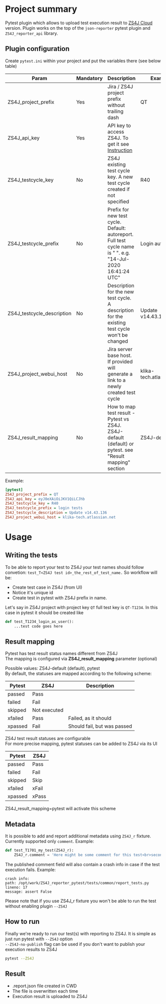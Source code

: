 # Project summary
Pytest plugin which allows to upload test execution result to [ZS4J Cloud](https://support.smartbear.com/ZS4J-cloud/docs/index.html) version. Plugin works on the top of the `json-reporter` pytest plugin and `ZS4J_reporter_api` library.

## Plugin configuration

Create `pytest.ini` within your project and put the variables there (see below table)

| Param                      | Mandatory | Description                                                                                                                                            | Example                  |
|----------------------------|-----------|--------------------------------------------------------------------------------------------------------------------------------------------------------|--------------------------|
| ZS4J_project_prefix        | Yes       | Jira / ZS4J project prefix without trailing dash                                                                                                       | QT                       |
| ZS4J_api_key               | Yes       | API key to access ZS4J. To get it see  [Instruction](https://support.smartbear.com/ZS4J-cloud/docs/api-and-test-automation/generating-access-keys.html)|                          |
| ZS4J_testcycle_key         | No        | ZS4J existing test cycle key. A new test cycle created if not specified                                                                                | R40                      |
| ZS4J_testcycle_prefix      | No        | Prefix for new test cycle. Default: autoreport. Full test cycle name is "<prefix> <day-month-year hh:mm:ss UTC>". e.g. "14-Jul-2020 16:41:24 UTC"      | Login autotests          |
| ZS4J_testcycle_description | No        | Description for the new test cycle. A description for the existing test cycle won't be changed                                                         | Update v14.43.136        |
| ZS4J_project_webui_host    | No        | Jira server base host. If provided will generate a link to a newly created test cycle                                                                  | klika-tech.atlassian.net |
| ZS4J_result_mapping        | No        | How to map test result - Pytest vs ZS4J. ZS4J-default (default) or pytest. see "Result mapping" section                                                | ZS4J-default             |

Example:

```ini
[pytest]
ZS4J_project_prefix = QT
ZS4J_api_key = eyJ0eXAiOiJKV1QiLCJhb
ZS4J_testcycle_key = R40
ZS4J_testcycle_prefix = login tests
ZS4J_testcycle_description = Update v14.43.136 
ZS4J_project_webui_host = klika-tech.atlassian.net
```

# Usage

## Writing the tests
To be able to report your test to ZS4J your test names should follow convetion: `test_T<ZS4J test id>_the_rest_of_test_name.`
So workflow will be:
*  Create test case in ZS4J (from UI)
*  Notice it's unique id
*  Create test in pytest with ZS4J prefix in name.

Let's say in ZS4J project with project key `QT` full test key is `QT-T1234`. In this case in pytest it should be created like

```python
def test_T1234_login_as_user():
    ...test code goes here
```

## Result mapping
Pytest has test result status names different from ZS4J  
The mapping is configured via **ZS4J_result_mapping** parameter (optional)  

Possible values: ZS4J-default (default), pytest  
By default, the statuses are mapped according to the following scheme:  

 Pytest   | ZS4J         | Description
 ---------|--------------|-------------
 passed   | Pass         | 
 failed   | Fail         |
 skipped  | Not executed |
 xfailed  | Pass         | Failed, as it should
 xpassed  | Fail         | Should fail, but was passed

ZS4J test result statuses are configurable  
For more precise mapping, pytest statuses can be added to ZS4J via its UI

 Pytest   | ZS4J
 ---------|------
 passed   | Pass 
 failed   | Fail
 skipped  | Skip
 xfailed  | xFail
 xpassed  | xPass

ZS4J_result_mapping=pytest will activate this scheme  

## Metadata
It is possible to add and report additional metadata using `ZS4J_r` fixture. Currently supported only `comment`. Example:

```python
def test_T1701_my_test(ZS4J_r):
    ZS4J_r.comment = 'Here might be some comment for this test<br>second line here<br>third line here'
```

The published comment field will also contain a crash info in case if the test execution fails. Example:
```text
crash info:
path: /opt/work/ZS4J_reporter_pytest/tests/common/report_tests.py
lineno: 17
message: assert False
```
Please note that if you use ZS4J_r fixture you won't be able to run the test without enabling plugin `--ZS4J`

## How to run
Finally we're ready to run our test(s) with reporting to ZS4J. It is simple as just run pytest with `--ZS4J` option  
`--ZS4J-no-publish` flag can be used if you don't want to publish your execution results to ZS4J

```bash
pytest --ZS4J
```

## Result
* .report.json file created in CWD
* The file is overwritten each time
* Execution result is uploaded to ZS4J
